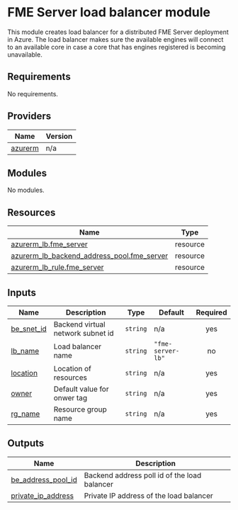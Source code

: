 # FME Server load balancer module
This module creates load balancer for a distributed FME Server deployment in Azure. The load balancer makes sure the available engines will connect to an available core in case a core that has engines registered is becoming unavailable. 
<!-- BEGIN_TF_DOCS -->
## Requirements

No requirements.

## Providers

| Name | Version |
|------|---------|
| <a name="provider_azurerm"></a> [azurerm](#provider\_azurerm) | n/a |

## Modules

No modules.

## Resources

| Name | Type |
|------|------|
| [azurerm_lb.fme_server](https://registry.terraform.io/providers/hashicorp/azurerm/latest/docs/resources/lb) | resource |
| [azurerm_lb_backend_address_pool.fme_server](https://registry.terraform.io/providers/hashicorp/azurerm/latest/docs/resources/lb_backend_address_pool) | resource |
| [azurerm_lb_rule.fme_server](https://registry.terraform.io/providers/hashicorp/azurerm/latest/docs/resources/lb_rule) | resource |

## Inputs

| Name | Description | Type | Default | Required |
|------|-------------|------|---------|:--------:|
| <a name="input_be_snet_id"></a> [be\_snet\_id](#input\_be\_snet\_id) | Backend virtual network subnet id | `string` | n/a | yes |
| <a name="input_lb_name"></a> [lb\_name](#input\_lb\_name) | Load balancer name | `string` | `"fme-server-lb"` | no |
| <a name="input_location"></a> [location](#input\_location) | Location of resources | `string` | n/a | yes |
| <a name="input_owner"></a> [owner](#input\_owner) | Default value for onwer tag | `string` | n/a | yes |
| <a name="input_rg_name"></a> [rg\_name](#input\_rg\_name) | Resource group name | `string` | n/a | yes |

## Outputs

| Name | Description |
|------|-------------|
| <a name="output_be_address_pool_id"></a> [be\_address\_pool\_id](#output\_be\_address\_pool\_id) | Backend address poll id of the load balancer |
| <a name="output_private_ip_address"></a> [private\_ip\_address](#output\_private\_ip\_address) | Private IP address of the load balancer |
<!-- END_TF_DOCS --> 